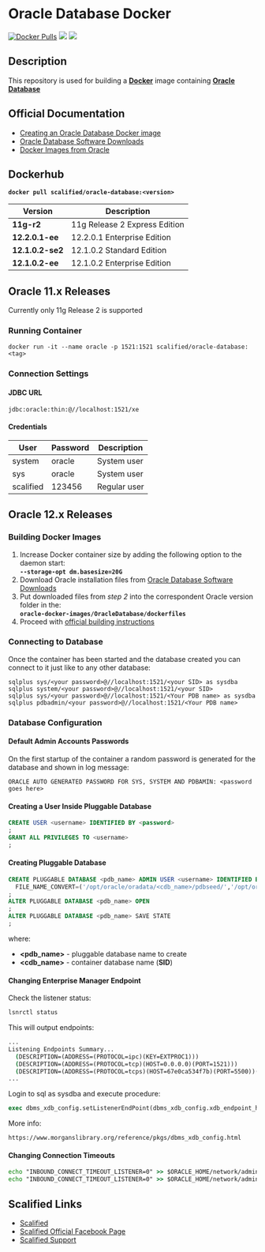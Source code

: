 # Oracle Database Docker

[![Docker Pulls](https://img.shields.io/docker/pulls/scalified/oracle-database.svg)](https://hub.docker.com/r/scalified/oracle-database)
[![](https://images.microbadger.com/badges/image/scalified/oracle-database.svg)](https://microbadger.com/images/scalified/oracle-database)
[![](https://images.microbadger.com/badges/version/scalified/oracle-database.svg)](https://microbadger.com/images/scalified/oracle-database)

## Description

This repository is used for building a [**Docker**](https://www.docker.com) image containing [**Oracle Database**](https://www.oracle.com/database/index.html)

## Official Documentation

* [Creating an Oracle Database Docker image](https://blogs.oracle.com/developer/entry/creating_and_oracle_database_docker)
* [Oracle Database Software Downloads](http://www.oracle.com/technetwork/database/enterprise-edition/downloads/index.html)
* [Docker Images from Oracle](https://github.com/oracle/docker-images)

## Dockerhub

**`docker pull scalified/oracle-database:<version>`**

| Version                     | Description                   |
|-----------------------------|-------------------------------|
| **11g-r2**                  | 11g Release 2 Express Edition |
| **12.2.0.1-ee**             | 12.2.0.1 Enterprise Edition   |
| **12.1.0.2-se2**            | 12.1.0.2 Standard Edition     |
| **12.1.0.2-ee**             | 12.1.0.2 Enterprise Edition   |

## Oracle 11.x Releases

Currently only 11g Release 2 is supported

### Running Container

```
docker run -it --name oracle -p 1521:1521 scalified/oracle-database:<tag>
```

### Connection Settings

#### JDBC URL

```
jdbc:oracle:thin:@//localhost:1521/xe
```

#### Credentials

| User      | Password | Description  |
|-----------|----------|--------------|
| system    | oracle   | System user  |
| sys       | oracle   | System user  |
| scalified | 123456   | Regular user |

## Oracle 12.x Releases

### Building Docker Images

1. Increase Docker container size by adding the following option to the daemon start:  
   **`--storage-opt dm.basesize=20G`**
2. Download Oracle installation files from [Oracle Database Software Downloads](http://www.oracle.com/technetwork/database/enterprise-edition/downloads/index.html)
3. Put downloaded files from *step 2* into the correspondent Oracle version folder in the:  
   **`oracle-docker-images/OracleDatabase/dockerfiles`**
4. Proceed with [official building instructions](https://github.com/oracle/docker-images/tree/master/OracleDatabase#building-oracle-database-docker-install-images)

### Connecting to Database

Once the container has been started and the database created you can connect to it just like to any other database:

```
sqlplus sys/<your password>@//localhost:1521/<your SID> as sysdba
sqlplus system/<your password>@//localhost:1521/<your SID>
sqlplus sys/<your password>@//localhost:1521/<Your PDB name> as sysdba
sqlplus pdbadmin/<your password>@//localhost:1521/<Your PDB name>
```

### Database Configuration

#### Default Admin Accounts Passwords

On the first startup of the container a random password is generated for the database and shown in log message:

`ORACLE AUTO GENERATED PASSWORD FOR SYS, SYSTEM AND PDBAMIN: <password goes here>`

#### Creating a User Inside Pluggable Database

```sql
CREATE USER <username> IDENTIFIED BY <password>
;
GRANT ALL PRIVILEGES TO <username>
;
```

#### Creating Pluggable Database

```sql
CREATE PLUGGABLE DATABASE <pdb_name> ADMIN USER <username> IDENTIFIED BY <password> 
  FILE_NAME_CONVERT=('/opt/oracle/oradata/<cdb_name>/pdbseed/','/opt/oracle/oradata/<cdb_name>/<pdb_name>')
;
ALTER PLUGGABLE DATABASE <pdb_name> OPEN
;
ALTER PLUGGABLE DATABASE <pdb_name> SAVE STATE
;
```

where:

* **\<pdb_name\>** - pluggable database name to create
* **\<cdb_name\>** - container database name (**SID**)

#### Changing Enterprise Manager Endpoint

Check the listener status:
```cmd
lsnrctl status
```
This will output endpoints:
```cmd
...
Listening Endpoints Summary...
  (DESCRIPTION=(ADDRESS=(PROTOCOL=ipc)(KEY=EXTPROC1)))
  (DESCRIPTION=(ADDRESS=(PROTOCOL=tcp)(HOST=0.0.0.0)(PORT=1521)))
  (DESCRIPTION=(ADDRESS=(PROTOCOL=tcps)(HOST=67e0ca534f7b)(PORT=5500))(Presentation=HTTP)(Session=RAW))
...
```
Login to sql as sysdba and execute procedure:
```sql
exec dbms_xdb_config.setListenerEndPoint(dbms_xdb_config.xdb_endpoint_http2, '67e0ca534f7b', 5500, dbms_xdb_config.xdb_protocol_tcp);
```

More info:
```
https://www.morganslibrary.org/reference/pkgs/dbms_xdb_config.html
```

#### Changing Connection Timeouts

```cmd
echo "INBOUND_CONNECT_TIMEOUT_LISTENER=0" >> $ORACLE_HOME/network/admin/listener.ora
echo "INBOUND_CONNECT_TIMEOUT_LISTENER=0" >> $ORACLE_HOME/network/admin/sqlnet.ora
```

## Scalified Links

* [Scalified](http://www.scalified.com)
* [Scalified Official Facebook Page](https://www.facebook.com/scalified)
* <a href="mailto:info@scalified.com?subject=[Squash TM Docker Image]: Proposals And Suggestions">Scalified Support</a>
